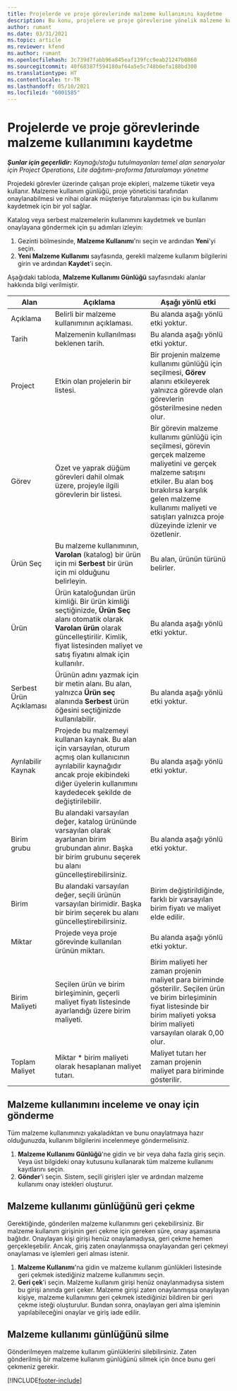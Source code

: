 ```yaml
---
title: Projelerde ve proje görevlerinde malzeme kullanımını kaydetme
description: Bu konu, projelere ve proje görevlerine yönelik malzeme kullanımının nasıl günlüğe alınacağı hakkında bilgi sağlar.
author: rumant
ms.date: 03/31/2021
ms.topic: article
ms.reviewer: kfend
ms.author: rumant
ms.openlocfilehash: 3c739d7fabb96a845eaf139fcc9eab21247b0860
ms.sourcegitcommit: 40f68387f594180af64a5e5c748b6efa188bd300
ms.translationtype: HT
ms.contentlocale: tr-TR
ms.lasthandoff: 05/10/2021
ms.locfileid: "6001585"
---
```

# <a name="record-material-usage-on-projects-and-project-tasks"></a>Projelerde ve proje görevlerinde malzeme kullanımını kaydetme

_**Şunlar için geçerlidir:** Kaynağı/stoğu tutulmayanları temel alan senaryolar için Project Operations, Lite dağıtımı-proforma faturalamayı yönetme_

Projedeki görevler üzerinde çalışan proje ekipleri, malzeme tüketir veya kullanır. Malzeme kullanım günlüğü, proje yöneticisi tarafından onaylanabilmesi ve nihai olarak müşteriye faturalanması için bu kullanımı kaydetmek için bir yol sağlar. 

Katalog veya serbest malzemelerin kullanımını kaydetmek ve bunları onaylayana göndermek için şu adımları izleyin: 

1. Gezinti bölmesinde, **Malzeme Kullanımı**'nı seçin ve ardından **Yeni**'yi seçin.
2. **Yeni Malzeme Kullanımı** sayfasında, gerekli malzeme kullanım bilgilerini girin ve ardından **Kaydet**'i seçin.

Aşağıdaki tabloda, **Malzeme Kullanımı Günlüğü** sayfasındaki alanlar hakkında bilgi verilmiştir. 

| **Alan** | **Açıklama** | **Aşağı yönlü etki** |
| --- | --- | --- |
| Açıklama | Belirli bir malzeme kullanımının açıklaması. | Bu alanda aşağı yönlü etki yoktur. |
| Tarih | Malzemenin kullanılması beklenen tarih. | Bu alanda aşağı yönlü etki yoktur. |
| Project | Etkin olan projelerin bir listesi. | Bir projenin malzeme kullanımı günlüğü için seçilmesi, **Görev** alanını etkileyerek yalnızca görevde olan görevlerin gösterilmesine neden olur. |
| Görev | Özet ve yaprak düğüm görevleri dahil olmak üzere, projeyle ilgili görevlerin bir listesi. | Bir görevin malzeme kullanımı günlüğü için seçilmesi, görevin gerçek malzeme maliyetini ve gerçek malzeme satışını etkiler. Bu alan boş bırakılırsa karşılık gelen malzeme kullanımı maliyeti ve satışları yalnızca proje düzeyinde izlenir ve özetlenir. |
| Ürün Seç | Bu malzeme kullanımının, **Varolan** (katalog) bir ürün için mi **Serbest** bir ürün için mi olduğunu belirleyin. | Bu alan, ürünün türünü belirler. |
| Ürün | Ürün kataloğundan ürün kimliği. Bir ürün kimliği seçtiğinizde, **Ürün Seç** alanı otomatik olarak **Varolan ürün** olarak güncelleştirilir. Kimlik, fiyat listesinden maliyet ve satış fiyatını almak için kullanılır. | Bu alanda aşağı yönlü etki yoktur. |
| Serbest Ürün Açıklaması | Ürünün adını yazmak için bir metin alanı. Bu alan, yalnızca **Ürün seç** alanında **Serbest** ürün öğesini seçtiğinizde kullanılabilir.| Bu alanda aşağı yönlü etki yoktur. |
| Ayrılabilir Kaynak| Projede bu malzemeyi kullanan kaynak. Bu alan için varsayılan, oturum açmış olan kullanıcının ayrılabilir kaynağıdır ancak proje ekibindeki diğer üyelerin kullanımını kaydedecek şekilde de değiştirilebilir. | Bu alanda aşağı yönlü etki yoktur. |
| Birim grubu | Bu alandaki varsayılan değer, katalog ürününde varsayılan olarak ayarlanan birim grubundan alınır. Başka bir birim grubunu seçerek bu alanı güncelleştirebilirsiniz. | Bu alanda aşağı yönlü etki yoktur. |
| Birim | Bu alandaki varsayılan değer, seçili ürünün varsayılan birimidir. Başka bir birim seçerek bu alanı güncelleştirebilirsiniz. | Birim değiştirildiğinde, farklı bir varsayılan birim fiyatı ve maliyet elde edilir. |
| Miktar | Projede veya proje görevinde kullanılan ürünün miktarı. | Bu alanda aşağı yönlü etki yoktur. |
| Birim Maliyeti | Seçilen ürün ve birim birleşiminin, geçerli maliyet fiyatı listesinde ayarlandığı üzere birim maliyeti. | Birim maliyeti her zaman projenin maliyet para biriminde gösterilir. Seçilen ürün ve birim birleşiminin fiyat listesinde bir birim maliyeti yoksa birim maliyeti varsayılan olarak 0,00 olur. |
| Toplam Maliyet | Miktar \* birim maliyeti olarak hesaplanan maliyet tutarı.| Maliyet tutarı her zaman projenin maliyet para biriminde gösterilir. |


## <a name="submit-material-usage-for-review-and-approval"></a>Malzeme kullanımını inceleme ve onay için gönderme 
Tüm malzeme kullanımınızı yakaladıktan ve bunu onaylatmaya hazır olduğunuzda, kullanım bilgilerini incelenmeye göndermelisiniz.

1. **Malzeme Kullanımı Günlüğü**'ne gidin ve bir veya daha fazla giriş seçin. Veya üst bilgideki onay kutusunu kullanarak tüm malzeme kullanımı kayıtlarını seçin.
2. **Gönder**'i seçin. Sistem, seçili girişleri işler ve ardından malzeme kullanımı onay istekleri oluşturur.

## <a name="recall-a-material-usage-log"></a>Malzeme kullanımı günlüğünü geri çekme

Gerektiğinde, gönderilen malzeme kullanımını geri çekebilirsiniz. Bir malzeme kullanım girişinin geri çekme için gereken süre, onay aşamasına bağlıdır.  Onaylayan kişi girişi henüz onaylamadıysa, geri çekme hemen gerçekleşebilir. Ancak, giriş zaten onaylanmışsa onaylayandan geri çekmeyi onaylaması ve işlemleri geri alması istenir.

1. **Malzeme Kullanımı**'na gidin ve malzeme kullanım günlükleri listesinde geri çekmek istediğiniz malzeme kullanımını seçin.
2. **Geri çek**'i seçin. Malzeme kullanım girişi henüz onaylanmadıysa sistem bu girişi anında geri çeker. Malzeme girişi zaten onaylanmışsa onaylayan kişiye, malzeme kullanımını geri çekmek istediğinizi bildiren bir geri çekme isteği oluşturulur. Bundan sonra, onaylayan geri alma işleminin yapılabileceğini onaylar ve giriş iade edilir.

## <a name="delete-a-material-usage-log"></a>Malzeme kullanımı günlüğünü silme

Gönderilmeyen malzeme kullanım günlüklerini silebilirsiniz. Zaten gönderilmiş bir malzeme kullanım günlüğünü silmek için önce bunu geri çekmeniz gerekir.



[!INCLUDE[footer-include](../includes/footer-banner.md)]
